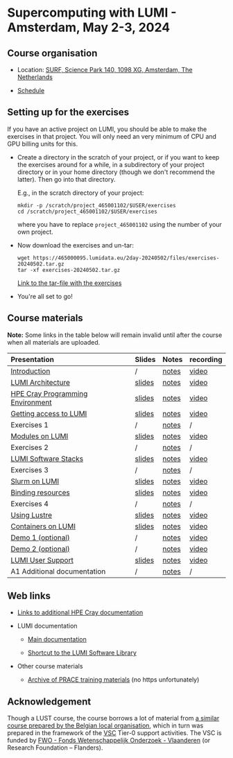 # Supercomputing with LUMI - Amsterdam, May 2-3, 2024

## Course organisation

-   Location: [SURF, Science Park 140, 1098 XG, Amsterdam, The Netherlands](https://maps.app.goo.gl/11bPcfD6s93PNMZK6)

-   [Schedule](schedule.md)

<!--
-   [HedgeDoc for questions](https://md.sigma2.no/lumi-general-course-apr24?both)
-->

<!--
-   There are two Slurm reservations for the course:

    -   CPU nodes: `training_cpu`
    -   GPU nodes: `training-gpu`
-->


## Setting up for the exercises

If you have an active project on LUMI, you should be able to make the exercises in that project.
You will only need an very minimum of CPU and GPU billing units for this.

-   Create a directory in the scratch of your project, or if you want to
    keep the exercises around for a while, in a subdirectory of your project directory 
    or in your home directory (though we don't recommend the latter).
    Then go into that directory.

    E.g., in the scratch directory of your project:

    ```
    mkdir -p /scratch/project_465001102/$USER/exercises
    cd /scratch/project_465001102/$USER/exercises
    ```

    where you have to replace `project_465001102` using the number of your own project.

-   Now download the exercises and un-tar:

    ```
    wget https://465000095.lumidata.eu/2day-20240502/files/exercises-20240502.tar.gz
    tar -xf exercises-20240502.tar.gz
    ```

    [Link to the tar-file with the exercises](https://462000265.lumidata.eu/2day-20240502/files/exercises-20240502.tar.gz)

-   You're all set to go!


## Course materials

**Note:** Some links in the table below will remain invalid until after the course when all
materials are uploaded.

| Presentation | Slides | Notes | recording |
|:-------------|:-------|:------|:----------|
| [Introduction](extra_00_Introduction.md) | / | [notes](00_Introduction.md) | [video](extra_00_Introduction.md) |
| [LUMI Architecture](extra_01_Architecture.md) | [slides](https://462000265.lumidata.eu/2day-20240502/files/LUMI-2day-20240502-01-architecture.pdf) | [notes](01_Architecture.md) | [video](extra_01_Architecture.md) |
| [HPE Cray Programming Environment](extra_02_CPE.md) | [slides](https://462000265.lumidata.eu/2day-20240502/files/LUMI-2day-20240502-02-CPE.pdf) | [notes](02_CPE.md) | [video](extra_02_CPE.md) |
| [Getting access to LUMI](extra_03_LUMI_access.md) | [slides](https://462000265.lumidata.eu/2day-20240502/files/LUMI-2day-20240502-03-access.pdf) | [notes](03_LUMI_access.md) | [video](extra_03_LUMI_access.md) |
| Exercises 1 | / | [notes](E03_Exercises_1.md) | / |
| [Modules on LUMI](extra_04_Modules.md) | [slides](https://462000265.lumidata.eu/2day-20240502/files/LUMI-2day-20240502-04-modules.pdf) | [notes](04_Modules.md) | [video](extra_04_Modules.md) |
| Exercises 2 | / | [notes](E04_Exercises_2.md) | / |
| [LUMI Software Stacks](extra_05_Software_stacks.md) | [slides](https://462000265.lumidata.eu/2day-20240502/files/LUMI-2day-20240502-05-software.pdf) | [notes](05_Software_stacks.md) | [video](extra_05_Software_stacks.md) |
| Exercises 3 | / | [notes](E05_Exercises_3.md) | / |
| [Slurm on LUMI](extra_06_Slurm.md) | [slides](https://462000265.lumidata.eu/2day-20240502/files/LUMI-2day-20240502-06-slurm.pdf) | [notes](06_Slurm.md) | [video](extra_06_Slurm.md) |
| [Binding resources](extra_07_Binding.md) | [slides](https://462000265.lumidata.eu/2day-20240502/files/LUMI-2day-20240502-07-binding.pdf) | [notes](07_Binding.md) | [video](extra_07_Binding.md) | 
| Exercises 4 | / | [notes](E07_Exercises_4.md) | / |
| [Using Lustre](extra_08_Lustre.md) | [slides](https://462000265.lumidata.eu/2day-20240502/files/LUMI-2day-20240502-08-lustre.pdf) | [notes](08_Lustre.md) | [video](extra_08_Lustre.md) |
| [Containers on LUMI](extra_09_Containers.md) | [slides](https://462000265.lumidata.eu/2day-20240502/files/LUMI-2day-20240502-09-containers.pdf) | [notes](09_Containers.md) | [video](extra_09_Containers.md) |
| [Demo 1 (optional)](Demo1.md) | / | [notes](Demo1.md) | [video](Demo1.md#video-of-the-demo) |
| [Demo 2 (optional)](Demo2.md) | / | [notes](Demo2.md) | [video](Demo2.md#video-of-the-demo) |
| [LUMI User Support](extra_10_Support.md) | [slides](https://462000265.lumidata.eu/2day-20240502/files/LUMI-2day-20240502-10-support.pdf) | [notes](10_Support.md) | [video](extra_10_Support.md) |
| A1 Additional documentation | / | [notes](A01_Documentation.md) | / | 


## Web links

-   [Links to additional HPE Cray documentation](A02_Documentation.md)

-   LUMI documentation

    -   [Main documentation](https://docs.lumi-supercomputer.eu/)

    -   [Shortcut to the LUMI Software Library](https://lumi-supercomputer.github.io/LUMI-EasyBuild-docs/)

-   Other course materials

    -   [Archive of PRACE training materials](https://training.prace-ri.eu/) (no https unfortunately)


## Acknowledgement

Though a LUST course, the course borrows a lot of material from
[a similar course prepared by the Belgian local organisation](https://klust.github.io/LUMI-BE-training-materials/intro-evolving/),
which in turn was prepared in the framework of the 
[VSC](https://www.vscentrum.be/) Tier-0 support activities.
The VSC is funded by 
[FWO - Fonds Wetenschappelijk Onderzoek - Vlaanderen](https://www.fwo.be/en/)
(or Research Foundation – Flanders). 

